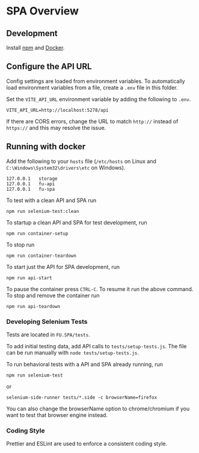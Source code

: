 # SPA Overview

## Development

Install [npm](https://www.npmjs.com/package/npm) and [Docker](https://www.docker.com/get-started/).

## Configure the API URL

Config settings are loaded from environment variables. To automatically load environment variables from a file, create a `.env` file in this folder.

Set the `VITE_API_URL` environment variable by adding the following to `.env`.

    VITE_API_URL=http://localhost:5278/api

If there are CORS errors, change the URL to match `http://` instead of `https://` and this may resolve the issue.

## Running with docker

Add the following to your `hosts` file (`/etc/hosts` on Linux and `C:\Windows\System32\drivers\etc` on Windows).

    127.0.0.1	storage
    127.0.0.1	fu-api
    127.0.0.1	fu-spa

To test with a clean API and SPA run

    npm run selenium-test:clean

To startup a clean API and SPA for test development, run

    npm run container-setup

To stop run

    npm run container-teardown

To start just the API for SPA development, run

    npm run api-start

To pause the container press `CTRL-C`. To resume it run the above command. To stop and remove the container run

    npm run api-teardown

### Developing Selenium Tests

Tests are located in `FU.SPA/tests`.

To add initial testing data, add API calls to `tests/setup-tests.js`. The file can be run manually with `node tests/setup-tests.js`.

To run behavioral tests with a API and SPA already running, run

    npm run selenium-test

or

    selenium-side-runner tests/*.side -c browserName=firefox

You can also change the browserName option to chrome/chromium if you want to test that browser engine instead.

### Coding Style

Prettier and ESLint are used to enforce a consistent coding style.
